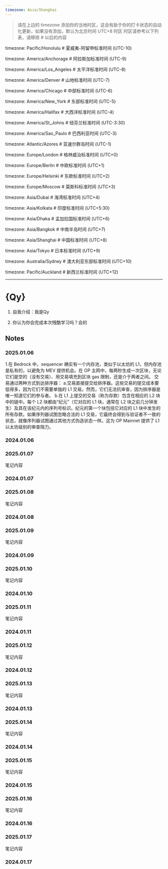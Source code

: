 ```yaml
---
timezone: Asia/Shanghai
---
```


> 请在上边的 timezone 添加你的当地时区，这会有助于你的打卡状态的自动化更新，如果没有添加，默认为北京时间 UTC+8 时区
> 时区请参考以下列表，请移除 # 以后的内容

timezone: Pacific/Honolulu # 夏威夷-阿留申标准时间 (UTC-10)

timezone: America/Anchorage # 阿拉斯加标准时间 (UTC-9)

timezone: America/Los_Angeles # 太平洋标准时间 (UTC-8)

timezone: America/Denver # 山地标准时间 (UTC-7)

timezone: America/Chicago # 中部标准时间 (UTC-6)

timezone: America/New_York # 东部标准时间 (UTC-5)

timezone: America/Halifax # 大西洋标准时间 (UTC-4)

timezone: America/St_Johns # 纽芬兰标准时间 (UTC-3:30)

timezone: America/Sao_Paulo # 巴西利亚时间 (UTC-3)

timezone: Atlantic/Azores # 亚速尔群岛时间 (UTC-1)

timezone: Europe/London # 格林威治标准时间 (UTC+0)

timezone: Europe/Berlin # 中欧标准时间 (UTC+1)

timezone: Europe/Helsinki # 东欧标准时间 (UTC+2)

timezone: Europe/Moscow # 莫斯科标准时间 (UTC+3)

timezone: Asia/Dubai # 海湾标准时间 (UTC+4)

timezone: Asia/Kolkata # 印度标准时间 (UTC+5:30)

timezone: Asia/Dhaka # 孟加拉国标准时间 (UTC+6)

timezone: Asia/Bangkok # 中南半岛时间 (UTC+7)

timezone: Asia/Shanghai # 中国标准时间 (UTC+8)

timezone: Asia/Tokyo # 日本标准时间 (UTC+9)

timezone: Australia/Sydney # 澳大利亚东部标准时间 (UTC+10)

timezone: Pacific/Auckland # 新西兰标准时间 (UTC+12)

---

# {Qy}

1. 自我介绍：我是Qy

2. 你认为你会完成本次残酷学习吗？会的

## Notes

<!-- Content_START -->

### 2025.01.06

1.在 Bedrock 中，sequencer 确实有一个内存池，类似于以太坊的 L1，但内存池是私有的，以避免为 MEV 提供机会。在 OP 主网中，每两秒生成一次区块，无论它们是空的（没有交易）、用交易填充到区块 gas 限制，还是介于两者之间。
交易通过两种方式到达排序器：
a.交易直接提交给排序器。这些交易的提交成本要低得多，因为它们不需要单独的 L1 交易。然而，它们无法抗审查，因为排序器是唯一知道它们的参与者。
b.在 L1 上提交的交易（称为存款）包含在相应的 L2 块中的链中。每个 L2 块都由“纪元”（它对应的 L1 块，通常在 L2 块之前几分钟发生）及其在该纪元内的序列号标识。纪元的第一个块包括它对应的 L1 块中发生的所有存款。如果序列器试图忽略合法的 L1 交易，它最终会得到与验证者不一致的状态，就像序列器试图通过其他方式伪造状态一样。这为 OP Mainnet 提供了 L1 以太坊级别的审查阻力。

### 2024.01.06

### 2025.01.07

笔记内容

### 2024.01.07

### 2025.01.08

笔记内容

### 2024.01.08

### 2025.01.09

笔记内容

### 2024.01.09

### 2025.01.10

笔记内容

### 2024.01.10

### 2025.01.11

笔记内容

### 2024.01.11

### 2025.01.12

笔记内容

### 2024.01.12

### 2025.01.13

笔记内容

### 2024.01.13

### 2025.01.14

笔记内容

### 2024.01.14

### 2025.01.15

笔记内容

### 2024.01.15

### 2025.01.16

笔记内容

### 2024.01.16

### 2025.01.17

笔记内容

### 2024.01.17

<!-- Content_END -->
